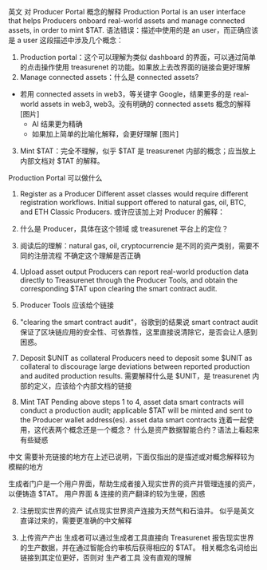 英文
对 Producer Portal 概念的解释
Production Portal is an user interface that helps Producers onboard real-world assets and manage connected assets, in order to mint $TAT.
语法错误：描述中使用的是 an user，而正确应该是 a user
这段描述中涉及几个概念：
1. Production portal：这个可以理解为类似 dashboard 的界面，可以通过简单的点击操作使用 treasurenet 的功能。如果放上去改界面的链接会更好理解
2. Manage connected assets：什么是 connected assets?
- 若用 connected assets in web3，等关键字 Google，结果更多的是 real-world assets in web3, web3。没有明确的 connected assets 概念的解释
[图片]
  - AI 结果更为精确
  - 如果加上简单的比喻化解释，会更好理解
[图片]
3. Mint $TAT：完全不理解，似乎 $TAT 是 treasurenet 内部的概念；应当放上内部文档对 $TAT 的解释。

Production Portal 可以做什么
1. Register as a Producer
Different asset classes would require different registration workflows. Initial support offered to natural gas, oil, BTC, and ETH Classic Producers.
或许应该加上对 Producer 的解释：
1. 什么是 Producer，具体在这个领域 或 treasurenet 平台上的定位？
2. 阅读后的理解：natural gas, oil, cryptocurrencie 是不同的资产类别，需要不同的注册流程
不确定这个理解是否正确

3. Upload asset output
Producers can report real-world production data directly to Treasurenet through the Producer Tools, and obtain the corresponding $TAT upon clearing the smart contract audit.
1. Producer Tools 应该给个链接
2. "clearing the smart contract audit"，谷歌到的结果说 smart contract audit 保证了区块链应用的安全性、可依靠性，这里直接说清除它，是否会让人感到困惑。

4. Deposit $UNIT as collateral
Producers need to deposit some $UNIT as collateral to discourage large deviations between reported production and audited production results.
需要解释什么是 $UNIT，是 treasurenet 内部的定义，应该给个内部文档的链接

5. Mint TAT
Pending above steps 1 to 4, asset data smart contracts will conduct a production audit; applicable $TAT will be minted and sent to the Producer wallet address(es).
asset data smart contracts 连着一起使用，这代表两个概念还是一个概念？
什么是资产数据智能合约？语法上看起来有些疑惑

中文
需要补充链接的地方在上述已说明，下面仅指出的是描述或对概念解释较为模糊的地方

生成者门户是一个用户界面，帮助生成者接入现实世界的资产并管理连接的资产，以便铸造 $TAT。
用户界面 & 连接的资产翻译的较为生硬，困惑

2. 注册现实世界的资产
试点现实世界资产连接为天然气和石油井。
似乎是英文直译过来的，需要更准确的中文解释

3. 上传资产产出
生成者可以通过生成者工具直接向 Treasurenet 报告现实世界的生产数据，并在通过智能合约审核后获得相应的 $TAT。
相关概念名词给出链接到其定位更好，否则对 生产者工具 没有直观的理解